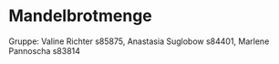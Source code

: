 # Mandelbrotmenge
Gruppe: Valine Richter s85875, Anastasia Suglobow s84401, Marlene Pannoscha s83814
